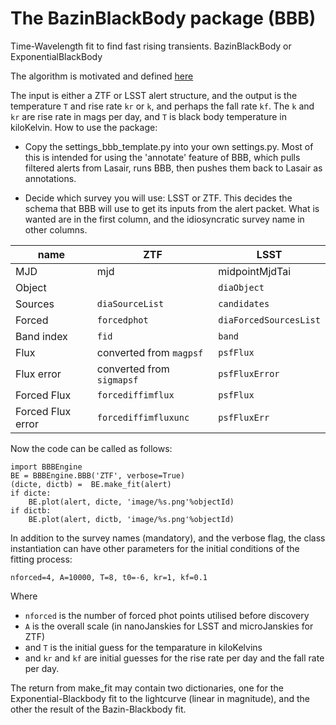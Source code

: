 # The BazinBlackBody package (BBB)

  

Time-Wavelength fit to find fast rising transients. BazinBlackBody or ExponentialBlackBody

The algorithm is motivated and defined [here](https://roywilliams.github.io/papers/Bazin_Exp_Blackbody.pdf)

The input is either a ZTF or LSST alert structure, and the output is the temperature `T` and rise rate `kr` or `k`, and perhaps the fall rate `kf`.
The `k` and `kr` are rise rate in mags per day, and `T` is black body temperature in kiloKelvin.
How to use the package:

- Copy the settings_bbb_template.py into your own settings.py.
    Most of this is intended for using the 'annotate' feature of BBB, which pulls filtered alerts from Lasair, runs BBB, then pushes them back to Lasair as annotations.

- Decide which survey you will use: LSST or ZTF.
    This decides the schema that BBB will use to get its inputs from the alert packet. What is wanted are in the first column, and the idiosyncratic survey name in other columns.

| name | ZTF | LSST |
|--------|-------------|---------|
| MJD | mjd | midpointMjdTai |
| Object |  | `diaObject` |
| Sources | `diaSourceList` | `candidates` |
| Forced | `forcedphot` | `diaForcedSourcesList` |
| Band index | `fid` | `band` |
| Flux | converted from `magpsf` | `psfFlux` |
| Flux error | converted from `sigmapsf` | `psfFluxError` |
| Forced Flux | `forcediffimflux` | `psfFlux` |
| Forced Flux error | `forcediffimfluxunc` | `psfFluxErr` |

Now the code can be called as follows:
```
import BBBEngine
BE = BBBEngine.BBB('ZTF', verbose=True)
(dicte, dictb) =  BE.make_fit(alert)
if dicte:
    BE.plot(alert, dicte, 'image/%s.png'%objectId)
if dictb:
    BE.plot(alert, dictb, 'image/%s.png'%objectId)
```
In addition to the survey names (mandatory), and the verbose flag, the class instantiation can have other parameters for the initial conditions of the fitting process:

`nforced=4, A=10000, T=8, t0=-6, kr=1, kf=0.1`

Where 
- `nforced` is the number of forced phot points utilised before discovery
- `A` is the overall scale (in nanoJanskies for LSST and microJanskies for ZTF)
- and `T` is the initial guess for the temparature in kiloKelvins
- and `kr` and `kf` are initial guesses for the rise rate per day and the fall rate per day.

The return from make_fit may contain two dictionaries, one for the Exponential-Blackbody fit to the lightcurve (linear in magnitude), and the other the result of the Bazin-Blackbody fit.
